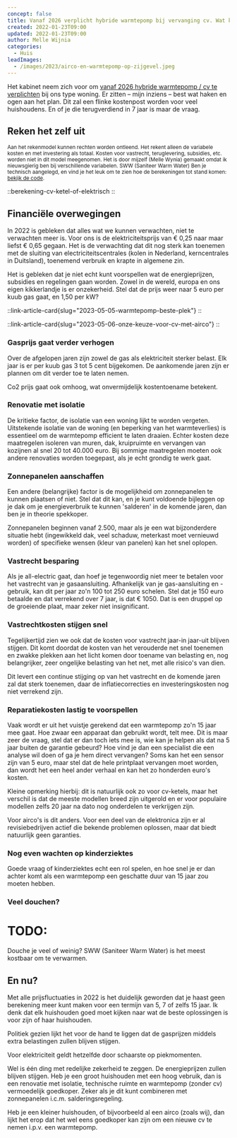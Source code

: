 ```yaml
---
concept: false
title: Vanaf 2026 verplicht hybride warmtepomp bij vervanging cv. Wat kost dat, en wat zou jij doen? 
created: 2022-01-23T09:00
updated: 2022-01-23T09:00
author: Melle Wijnia
categories:
  - Huis
leadImages:
  - /images/2023/airco-en-warmtepomp-op-zijgevel.jpeg
---
```


Het kabinet neem zich voor om [vanaf 2026 hybride warmtepomp / cv te verplichten](https://nos.nl/artikel/2473495-appartementen-en-monumenten-hoeven-niet-aan-de-warmtepomp) bij ons type woning.
Er zitten – mijn inziens – best wat haken en ogen aan het plan.
Dit zal een flinke kostenpost worden voor veel huishoudens.
En of je die terugverdiend in 7 jaar is maar de vraag.

## Reken het zelf uit

<small>Aan het rekenmodel kunnen rechten worden ontleend.
Het rekent alleen de variabele kosten en met investering als totaal.
Kosten voor vastrecht, teruglevering, subsidies, etc. worden niet in dit model meegenomen.
Het is door mijzelf (Melle Wynia) gemaakt omdat ik nieuwsgierig ben bij verschillende variabelen. SWW (Saniteer Warm Water)
Ben je technisch aangelegd, en vind je het leuk om te zien hoe de berekeningen tot stand komen: [bekijk de code](#todo).
</small>

<div class="mt-8">

::berekening-cv-ketel-of-elektrisch
::

</div>

<!--
- <a href="#financiele-overwegingen">Bereken eigen situatie</a>
- <a href="#financiele-overwegingen">Financiële overwegingen</a>
  - <a href="#renovatie-met-isolatie">Renovatie met isolatie</a>
  - <a href="#zonnepanelen-aanschaffen">Zonnepanelen aanschaffen</a>
- <a href="#praktische-overwegingen">Praktische overwegingen</a>
-->

## Financiële overwegingen

In 2022 is gebleken dat alles wat we kunnen verwachten, niet te verwachten meer is.
Voor ons is de elektriciteitsprijs van € 0,25 naar maar liefst € 0,65 gegaan.
Het is de verwachting dat dit nog sterk kan toenemen met de sluiting van electriciteitscentrales (kolen in Nederland, kerncentrales in Duitsland), toenemend verbruik en krapte in algemene zin.



<!-- Daar komen dan ook overheidsmaatregelen bij, zoals het prijsplafond en het salderen met zonnepanelen (in ons geval tussen de 4000 to 5000 kW).
En, dan zijn er ook nog plannen voor piekverbruik (meer dan 2 kW per uur) extra te laten betalen. 
Dat rekent wat lastig.

Alleen als je echt alles kunt salderen met zonnepanelen, heb je een enigzins betrouwbare schatting.
Heb je geen zonnepanelen? Dan was 2022 een duur jaar, met piekprijzen rond 1,20 voor een kW.*
Ik denk dat veel huishoudens met een warmtepomp dat inmiddels aan levende lijve hebben ondervonden als ze geen zonnepanelen hebben. -->

Het is gebleken dat je niet echt kunt voorspellen wat de energieprijzen, subsidies en regelingen gaan worden. 
Zowel in de wereld, europa en ons eigen kikkerlandje is er onzekerheid.
Stel dat de prijs weer naar 5 euro per kuub gas gaat, en 1,50 per kW?

<div class="mt-6 flex gap-4">

::link-article-card{slug="2023-05-05-warmtepomp-beste-plek"}
::

::link-article-card{slug="2023-05-06-onze-keuze-voor-cv-met-airco"}
::

</div>

### Gasprijs gaat verder verhogen

Over de afgelopen jaren zijn zowel de gas als elektriciteit sterker belast. Elk jaar is er per kuub gas 3 tot 5 cent bijgekomen. De aankomende jaren zijn er plannen om dit verder toe te laten nemen.

Co2 prijs gaat ook omhoog, wat onvermijdelijk kostentoename betekent. 

### Renovatie met isolatie
De kritieke factor, de isolatie van een woning lijkt te worden vergeten.
Uitstekende isolatie van de woning (en beperking van het warmteverlies) is essentieel om de warmtepomp efficient te laten draaien.
Echter kosten deze maatregelen isoleren van muren, dak, kruipruimte en vervangen van kozijnen al snel 20 tot 40.000 euro.
Bij sommige maatregelen moeten ook andere renovaties worden toegepast, als je echt grondig te werk gaat.

<!-- <div class="md:float-left ml-10 lg:-mr-10 text-md">
  Waarom is isolatie zo belangrijk?
  Dit is simpel uit te leggen: als er minder warmtevraag is door uitstekende isolatie, dan kan de warmtepomp rustiger en langer in het ideale toerengebied blijven.
  Dat betekent dat de unit veel minder hard hoeft te draaien en als gevolg daarvan ook minder defrosts en andere nadelige effecten als je de grenzen van de capciteit opzoekt.
  De hybride combinaties vaak met slechts 7-8 kW. 
  Een overbemeten unit, bijvoorbeeld 15 kW, zal dan ook in veel huishoudens met slechte isolatie juist veel beter draaien. 
  Het is alleen jammer dat deze warmtepompen vaak een 3 fase aansluiting vereisen, terwijl de meeste huishoudens slechts 1 fase hebben. 
</div> -->

### Zonnepanelen aanschaffen
Een andere (belangrijke) factor is de mogelijkheid om zonnepanelen te kunnen plaatsen of niet.
Stel dat dit kan, en je kunt voldoende bijleggen op je dak om je energieverbruik te kunnen 'salderen' in de komende jaren, dan ben je in theorie spekkoper.

Zonnepanelen beginnen vanaf 2.500, maar als je een wat bijzonderdere situatie hebt (ingewikkeld dak, veel schaduw, meterkast moet vernieuwd worden) of specifieke wensen (kleur van panelen) kan het snel oplopen.

### Vastrecht besparing

Als je all-electric gaat, dan hoef je tegenwoordig niet meer te betalen voor het vastrecht van je gasaansluiting.
Afhankelijk van je gas-aansluiting en -gebruik, kan dit per jaar zo'n 100 tot 250 euro schelen.
Stel dat je 150 euro betaalde en dat verrekend over 7 jaar, is dat € 1050.
Dat is een druppel op de groeiende plaat, maar zeker niet insignificant.

### Vastrechtkosten stijgen snel

Tegelijkertijd zien we ook dat de kosten voor vastrecht jaar-in jaar-uit blijven stijgen. 
Dit komt doordat de kosten van het verouderde net snel toenemen en zwakke plekken aan het licht komen door toename van belasting en, nog belangrijker, zeer ongelijke belasting van het net, met alle risico's van dien.
<!-- TODO: In principe zou elke aansluiting bij aanvraag kostenloos  -->

Dit levert een continue stijging op van het vastrecht en de komende jaren zal dat sterk toenemen, daar de inflatiecorrecties en investeringskosten nog niet verrekend zijn.

### Reparatiekosten lastig te voorspellen

Vaak wordt er uit het vuistje gerekend dat een warmtepomp zo'n 15 jaar mee gaat.
Hoe zwaar een apparaat dan gebruikt wordt, telt mee.
Dit is maar zeer de vraag, stel dat er dan toch iets mee is, wie kan je helpen als dat na 5 jaar buiten de garantie gebeurd?
Hoe vind je dan een specialist die een analyse wil doen of ga je hem direct vervangen?
Soms kan het een sensor zijn van 5 euro, maar stel dat de hele printplaat vervangen moet worden, dan wordt het een heel ander verhaal en kan het zo honderden euro's kosten.

Kleine opmerking hierbij: dit is natuurlijk ook zo voor cv-ketels, maar het verschil is dat de meeste modellen breed zijn uitgerold en er voor populaire modellen zelfs 20 jaar na dato nog onderdelen te verkrijgen zijn.

Voor airco's is dit anders.
Voor een deel van de elektronica zijn er al revisiebedrijven actief die bekende problemen oplossen, maar dat biedt natuurlijk geen garanties.

### Nog even wachten op kinderziektes

Goede vraag of kinderziektes echt een rol spelen, en hoe snel je er dan achter komt als een warmtepomp een geschatte duur van 15 jaar zou moeten hebben.

### Veel douchen?

# TODO:
Douche je veel of weinig? SWW (Saniteer Warm Water) is het meest kostbaar om te verwarmen.


## En nu?

Met alle prijsfluctuaties in 2022 is het duidelijk geworden dat je haast geen berekening meer kunt maken voor een termijn van 5, 7 of zelfs 15 jaar.
Ik denk dat elk huishouden goed moet kijken naar wat de beste oplossingen is voor zijn of haar huishouden. 

Politiek gezien lijkt het voor de hand te liggen dat de gasprijzen middels extra belastingen zullen blijven stijgen.
<!-- TODO: Jammer, filosofie van goedkope elektriciteit i.p.v. duurder -->
Voor elektriciteit geldt hetzelfde door schaarste op piekmomenten.

Wel is één ding met redelijke zekerheid te zeggen.
De energieprijzen zullen blijven stijgen.
Heb je een groot huishouden met een hoog vebruik, dan is een renovatie met isolatie, technische ruimte en warmtepomp (zonder cv) vermoedelijk goedkoper.
Zeker als je dit kunt combineren met zonnepanelen i.c.m. salderingsregeling.

Heb je een kleiner huishouden, of bijvoorbeeld al een airco (zoals wij), dan lijkt het erop dat het wel eens goedkoper kan zijn om een nieuwe cv te nemen i.p.v. een warmtepomp.

